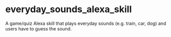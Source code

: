 # everyday_sounds_alexa_skill
A game/quiz Alexa skill that plays everyday sounds (e.g. train, car, dog) and users have to guess the sound.
